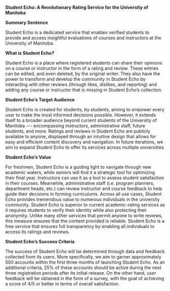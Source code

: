 **Student Echo: A Revolutionary Rating Service for the University of Manitoba**

**Summary Sentence**

Student Echo is a dedicated service that enables verified students to provide and access insightful evaluations of courses and instructors at the University of Manitoba.

**What is Student Echo?**

Student Echo is a place where registered students can share their opinions on a course or instructor in the form of a rating and review. These entries can be edited, and even deleted, by the original writer. They also have the power to transform and develop the community in Student Echo by interacting with other reviews (through likes, dislikes, and reporting) and adding any course or instructor that is missing in Student Echo’s collection. 

**Student Echo’s Target Audience**

Student Echo is created for students, by students, aiming to empower every user to make the most informed decisions possible. However, it extends itself to a broader audience beyond current students of the University of Manitoba --- encompassing instructors, administrative staff, future students, and more. Ratings and reviews in Student Echo are publicly available to anyone, displayed through an intuitive design that allows for easy and efficient content discovery and navigation. In future iterations, we aim to expand Student Echo to offer its services across multiple universities

**Student Echo’s Value**

For freshmen, Student Echo is a guiding light to navigate through new academic waters, while seniors will find it a strategic tool for optimizing their final year. Instructors can use it as a tool to assess student satisfaction in their courses. Meanwhile, administrative staff (i.e. program planners, department heads, etc.) can review instructor and course feedback to help guide their decisions in forming curriculums. Across all use cases, Student Echo provides tremendous value to numerous individuals in the university community. 
Student Echo is superior to current academic-rating services as it requires students to verify their identity while also protecting their anonymity. Unlike many other services that permit anyone to write reviews, this measure ensures that the content provided is reliable. Student Echo is a free service that ensures full transparency by enabling all individuals to access its ratings and reviews. 

**Student Echo’s Success Criteria**

The success of Student Echo will be determined through data and feedback collected from its users. More specifically, we aim to garner approximately 500 accounts within the first three months of launching Student Echo. As an additional criteria, 25% of these accounts should be active during the next three registration periods after its initial release. On the other hand, user feedback will be obtained in the form of a survey, with the goal of achieving a score of 4/5 or better in terms of overall satisfaction. 
